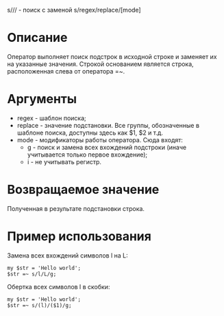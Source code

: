 s/// - поиск с заменой
    s/regex/replace/[mode]

Описание
========

Оператор выполняет поиск подстрок в исходной строке и заменяет их на указанные значения. Строкой основанием является строка, расположенная слева от оператора =~.

Аргументы
=========

* regex - шаблон поиска;
* replace - значение подстановки. Все группы, обозначенные в шаблоне поиска, доступны здесь как $1, $2 и т.д.
* mode - модификаторы работы оператора. Сюда входят:
    * g - поиск и замена всех вхождений подстроки (иначе учитывается только первое вхождение);
    * i - не учитывать регистр.

Возвращаемое значение
=====================

Полученная в результате подстановки строка.

Пример использования
====================

Замена всех вхождений символов l на L:

    my $str = 'Hello world';
    $str =~ s/l/L/g;

Обертка всех символов l в скобки:

    my $str = 'Hello world';
    $str =~ s/(l)/($1)/g;
